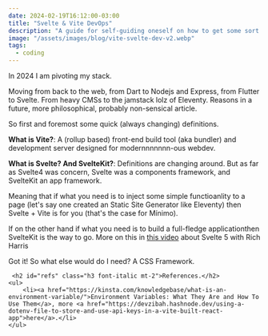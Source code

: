```yaml
---
date: 2024-02-19T16:12:00-03:00
title: "Svelte & Vite DevOps"
description: "A guide for self-guiding oneself on how to get some sort of guidance in this new Vite and Svelte-guided dev world"
image: "/assets/images/blog/vite-svelte-dev-v2.webp"
tags:
  - coding
---
```

<div class="wrapper mt-2">
    <p>In 2024 I am pivoting my stack.</p>
    <p>
        Moving from back to the web, from Dart to Nodejs and Express, from Flutter to Svelte. From heavy CMSs to the jamstack lolz of Eleventy. Reasons in a future, more philosophical, probably non-sensical article.
    </p>
    <p>
        So first and foremost some quick (always changing) definitions.
    </p>
    <p>
        <strong class="font-weight-600">What is Vite?</strong>: A (rollup based) front-end build tool (aka bundler) and development server designed for modernnnnnnn-ous webdev.
    </p>
    <p>
        <strong class="font-weight-600">What is Svelte? And SvelteKit?</strong>: Definitions are changing around. But as far as Svelte4 was concern, Svelte was a components framework, and SvelteKit an app framework. 
    </p>
    <p>Meaning that if what you need is to inject some simple functioanlity to a page (let's say one created an Static Site Generator like Eleventy) then Svelte + Vite is for you (that's the case for Mínimo).</p>
    <p>If on the other hand if what you need is to build a full-fledge applicationthen SvelteKit is the way to go. More on this in <a href="https://www.youtube.com/watch?v=z7n17ajJpCo">this video</a> about Svelte 5 with Rich Harris</p>
    <p>
        Got it! So what else would do I need? A CSS Framework.
    </p>

     <h2 id="refs" class="h3 font-italic mt-2">References.</h2>
    <ul>
        <li><a href="https://kinsta.com/knowledgebase/what-is-an-environment-variable/">Environment Variables: What They Are and How To Use Them</a>, more <a href="https://devzibah.hashnode.dev/using-a-dotenv-file-to-store-and-use-api-keys-in-a-vite-built-react-app">here</a>.</li>
    </ul>
</p>


</div>
